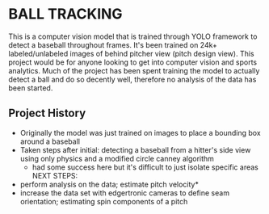 # BALL TRACKING
This is a computer vision model that is trained through YOLO framework to detect a baseball throughout frames. It's been trained on 24k+ labeled/unlabeled images of behind pitcher view (pitch design view). This project would be for anyone looking to get into computer vision and sports analytics. Much of the project has been spent training the model to actually detect a ball and do so decently well, therefore no analysis of the data has been started.

## Project History
- Originally the model was just trained on images to place a bounding box around a baseball
- Taken steps after initial:
  detecting a baseball from a hitter's side view using only physics and a modified circle canney algorithm
  - had some success here but it's difficult to just isolate specific areas
 NEXT STEPS:
- perform analysis on the data; estimate pitch velocity*
- increase the data set with edgertronic cameras to define seam orientation; estimating spin components of a pitch

